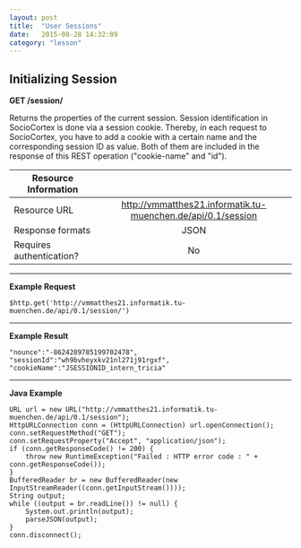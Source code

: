 ```yaml
---
layout: post
title:  "User Sessions"
date:   2015-08-28 14:32:09
category: "lesson"
---
```


Initializing Session
--------------------

**GET /session/**

Returns the properties of the current session. 
Session identification in SocioCortex is done via a session cookie. Thereby, in each request to SocioCortex, you have to add a cookie with a certain name and the corresponding session ID as value. Both of them are included in the response of this REST operation ("cookie-name" and "id").

| Resource Information | |
| ------------- |:-------------:|
| Resource URL | http://vmmatthes21.informatik.tu-muenchen.de/api/0.1/session       |
| Response formats | JSON       |
| Requires authentication? | No |

----------
**Example Request**

    $http.get('http://vmmatthes21.informatik.tu-muenchen.de/api/0.1/session/')

----------
**Example Result**

    "nounce":"-8624289785199702478",
    "sessionId":"wh9bvheyxkv21nl271j91rgxf",
    "cookieName":"JSESSIONID_intern_tricia"

----------
**Java Example**

    URL url = new URL("http://vmmatthes21.informatik.tu-muenchen.de/api/0.1/session");
    HttpURLConnection conn = (HttpURLConnection) url.openConnection();
    conn.setRequestMethod("GET");
    conn.setRequestProperty("Accept", "application/json");
    if (conn.getResponseCode() != 200) {
        throw new RuntimeException("Failed : HTTP error code : " + conn.getResponseCode());
    }
    BufferedReader br = new BufferedReader(new InputStreamReader((conn.getInputStream())));
    String output;
    while ((output = br.readLine()) != null) {
        System.out.println(output);
        parseJSON(output);
    }
    conn.disconnect();